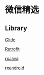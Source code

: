 # 微信精选
## Library
[Glide](https://github.com/bumptech/glide)

[Retrofit](https://github.com/square/retrofit)

[rxJava](https://github.com/ReactiveX/RxJava)

[rxandroid](https://github.com/ReactiveX/RxAndroid)